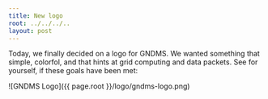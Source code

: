 ```yaml
---
title: New logo
root: ../../../..
layout: post
---
```


Today, we finally decided on a logo for GNDMS. We wanted something that simple, colorfol, and that hints at grid computing and data packets. See for yourself, if these goals have been met:

![GNDMS Logo]({{ page.root }}/logo/gndms-logo.png)
